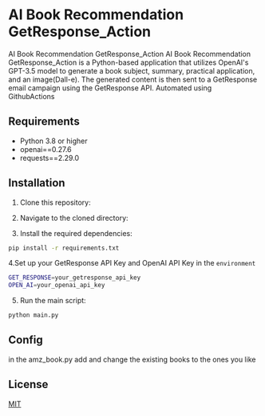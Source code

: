 # AI Book Recommendation GetResponse_Action

AI Book Recommendation GetResponse_Action
AI Book Recommendation GetResponse_Action is a Python-based application that utilizes OpenAI's GPT-3.5 model to generate a book subject, summary, practical application, and an image(Dall-e). The generated content is then sent to a GetResponse email campaign using the GetResponse API.
Automated using GithubActions

## Requirements
* Python 3.8 or higher
* openai==0.27.6
* requests==2.29.0

## Installation
 
1. Clone this repository:

2. Navigate to the cloned directory:

3. Install the required dependencies:
```bash
pip install -r requirements.txt
```

4.Set up your GetResponse API Key and OpenAI API Key in the ```environment```
```bash
GET_RESPONSE=your_getresponse_api_key
OPEN_AI=your_openai_api_key
```
5. Run the main script:
```bash
python main.py
```

## Config
in the amz_book.py add and change the existing books to the ones you like 

## License

[MIT](https://choosealicense.com/licenses/mit/)

